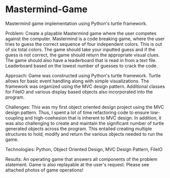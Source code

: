 # Mastermind-Game
Mastermind game implementation using Python's turtle framework.

Problem:
Create a playable Mastermind game where the user competes against the computer. Mastermind is a code breaking game, where the user tries to guess the correct sequence of four independent colors. This is out of six total colors. The game should take your inputted guess and if the guess is not correct, the game should return the appropriate visual clues. The game should also have a leaderboard that is read in from a text file. Leaderboard based on the lowest number of guesses to crack the code.

Approach:
Game was constructed using Python's turtle framework. Turtle allows for basic event handling along with simple visualizations. The framework was organized using the MVC design pattern. Additional classes for FileIO and various display based objects also incorporated into the program.

Challenges:
This was my first object oriented design project using the MVC design pattern. Thus, I spent a lot of time refactoring code to ensure low-coupling and high-coehesion that is inherent to MVC design. In addition, it was also challenging to create and maintain the significant number of turtle generated objects across the program. This entailed creating multiple structures to hold, modify and return the various objects needed to run the game.

Technologies:
Python, Object Oriented Design, MVC Design Pattern, FileIO

Results:
An operating game that answers all components of the problem statement. Game is also replayable at the user's request. Please see attached photos of game operations!

